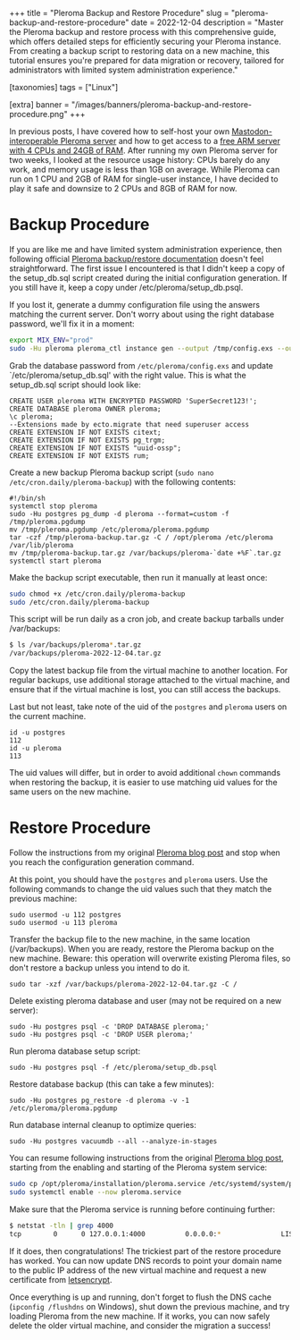 +++
title = "Pleroma Backup and Restore Procedure"
slug = "pleroma-backup-and-restore-procedure"
date = 2022-12-04
description = "Master the Pleroma backup and restore process with this comprehensive guide, which offers detailed steps for efficiently securing your Pleroma instance. From creating a backup script to restoring data on a new machine, this tutorial ensures you're prepared for data migration or recovery, tailored for administrators with limited system administration experience."

[taxonomies]
tags = ["Linux"]

[extra]
banner = "/images/banners/pleroma-backup-and-restore-procedure.png"
+++

In previous posts, I have covered how to self-host your own [Mastodon-interoperable Pleroma server](https://cohost.org/awakecoding/post/390625-pleroma-same-fedive) and how to get access to a [free ARM server with 4 CPUs and 24GB of RAM](https://cohost.org/awakecoding/post/384627-free-arm-server-with). After running my own Pleroma server for two weeks, I looked at the resource usage history: CPUs barely do any work, and memory usage is less than 1GB on average. While Pleroma can run on 1 CPU and 2GB of RAM for single-user instance, I have decided to play it safe and downsize to 2 CPUs and 8GB of RAM for now.

# Backup Procedure

If you are like me and have limited system administration experience, then following official [Pleroma backup/restore documentation](https://docs.pleroma.social/backend/administration/backup/) doesn't feel straightforward. The first issue I encountered is that I didn't keep a copy of the setup_db.sql script created during the initial configuration generation. If you still have it, keep a copy under /etc/pleroma/setup_db.psql.

If you lost it, generate a dummy configuration file using the answers matching the current server. Don't worry about using the right database password, we'll fix it in a moment:

```bash
export MIX_ENV="prod"
sudo -Hu pleroma pleroma_ctl instance gen --output /tmp/config.exs --output-psql /etc/pleroma/setup_db.psql
```

Grab the database password from `/etc/pleroma/config.exs` and update `/etc/pleroma/setup_db.sql' with the right value. This is what the setup_db.sql script should look like:

```
CREATE USER pleroma WITH ENCRYPTED PASSWORD 'SuperSecret123!';
CREATE DATABASE pleroma OWNER pleroma;
\c pleroma;
--Extensions made by ecto.migrate that need superuser access
CREATE EXTENSION IF NOT EXISTS citext;
CREATE EXTENSION IF NOT EXISTS pg_trgm;
CREATE EXTENSION IF NOT EXISTS "uuid-ossp";
CREATE EXTENSION IF NOT EXISTS rum;
```

Create a new backup Pleroma backup script (`sudo nano /etc/cron.daily/pleroma-backup`) with the following contents:

```
#!/bin/sh
systemctl stop pleroma
sudo -Hu postgres pg_dump -d pleroma --format=custom -f /tmp/pleroma.pgdump
mv /tmp/pleroma.pgdump /etc/pleroma/pleroma.pgdump
tar -czf /tmp/pleroma-backup.tar.gz -C / /opt/pleroma /etc/pleroma /var/lib/pleroma
mv /tmp/pleroma-backup.tar.gz /var/backups/pleroma-`date +%F`.tar.gz
systemctl start pleroma
```

Make the backup script executable, then run it manually at least once:

```bash
sudo chmod +x /etc/cron.daily/pleroma-backup
sudo /etc/cron.daily/pleroma-backup
```

This script will be run daily as a cron job, and create backup tarballs under /var/backups:

```bash
$ ls /var/backups/pleroma*.tar.gz
/var/backups/pleroma-2022-12-04.tar.gz
```

Copy the latest backup file from the virtual machine to another location. For regular backups, use additional storage attached to the virtual machine, and ensure that if the virtual machine is lost, you can still access the backups.

Last but not least, take note of the uid of the `postgres` and `pleroma` users on the current machine.

```
id -u postgres
112
id -u pleroma
113
```

The uid values will differ, but in order to avoid additional `chown` commands when restoring the backup, it is easier to use matching uid values for the same users on the new machine.

# Restore Procedure

Follow the instructions from my original [Pleroma blog post](https://cohost.org/awakecoding/post/390625-pleroma-same-fedive) and stop when you reach the configuration generation command.

At this point, you should have the `postgres` and `pleroma` users. Use the following commands to change the uid values such that they match the previous machine:

```
sudo usermod -u 112 postgres
sudo usermod -u 113 pleroma
```

Transfer the backup file to the new machine, in the same location (/var/backups). When you are ready, restore the Pleroma backup on the new machine. Beware: this operation will overwrite existing Pleroma files, so don't restore a backup unless you intend to do it.

```
sudo tar -xzf /var/backups/pleroma-2022-12-04.tar.gz -C /
```

Delete existing pleroma database and user (may not be required on a new server):

```
sudo -Hu postgres psql -c 'DROP DATABASE pleroma;'
sudo -Hu postgres psql -c 'DROP USER pleroma;'
```

Run pleroma database setup script:

```
sudo -Hu postgres psql -f /etc/pleroma/setup_db.psql
```

Restore database backup (this can take a few minutes):

```
sudo -Hu postgres pg_restore -d pleroma -v -1 /etc/pleroma/pleroma.pgdump
```

Run database internal cleanup to optimize queries:

```
sudo -Hu postgres vacuumdb --all --analyze-in-stages
```

You can resume following instructions from the original [Pleroma blog post](https://cohost.org/awakecoding/post/390625-pleroma-same-fedive), starting from the enabling and starting of the Pleroma system service:

```bash
sudo cp /opt/pleroma/installation/pleroma.service /etc/systemd/system/pleroma.service
sudo systemctl enable --now pleroma.service
```

Make sure that the Pleroma service is running before continuing further:

```bash
$ netstat -tln | grep 4000
tcp        0      0 127.0.0.1:4000          0.0.0.0:*               LISTEN
```

If it does, then congratulations! The trickiest part of the restore procedure has worked. You can now update DNS records to point your domain name to the public IP address of the new virtual machine and request a new certificate from [letsencrypt](https://letsencrypt.org/).

Once everything is up and running, don't forget to flush the DNS cache (`ipconfig /flushdns` on Windows), shut down the previous machine, and try loading Pleroma from the new machine. If it works, you can now safely delete the older virtual machine, and consider the migration a success!